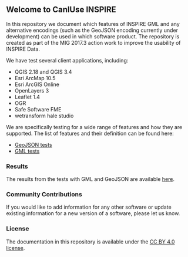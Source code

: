 ## Welcome to CanIUse INSPIRE

In this repository we document which features of INSPIRE GML and any alternative encodings (such as the GeoJSON encoding currently under development) can be used in which software product. The repository is created as part of the MIG 2017.3 action work to improve the usability of INSPIRE Data.

We have test several client applications, including:

* QGIS 2.18 and QGIS 3.4  
* Esri ArcMap 10.5
* Esri ArcGIS Online
* OpenLayers 3
* Leaflet 1.4
* OGR
* Safe Software FME
* wetransform hale studio

We are specifically testing for a wide range of features and how they are supported. The list of features and their definition can be found here:

* [GeoJSON tests](docs/geoJSON.md)
* [GML tests](docs/gml.md)

### Results

The results from the tests with GML and GeoJSON are available [here](https://inspire-mif.github.io/caniuse/generator/out.html).

### Community Contributions

If you would like to add information for any other software or update existing information for a new version of a software, please let us know.

### License

The documentation in this repository is available under the [CC BY 4.0 license](https://creativecommons.org/licenses/by/4.0).
